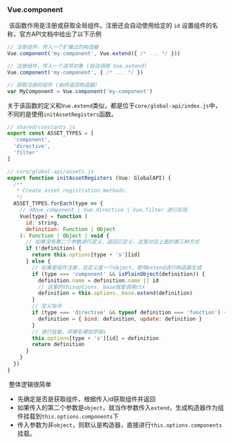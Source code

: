 ### Vue.component

​		该函数作用是注册或获取全局组件。注册还会自动使用给定的 `id` 设置组件的名称，官方API文档中给出了以下示例

```javascript
// 注册组件，传入一个扩展过的构造器
Vue.component('my-component', Vue.extend({ /* ... */ }))

// 注册组件，传入一个选项对象 (自动调用 Vue.extend)
Vue.component('my-component', { /* ... */ })

// 获取注册的组件 (始终返回构造器)
var MyComponent = Vue.component('my-component')
```

​		关于该函数的定义和`Vue.extend`类似，都是位于`core/global-api/index.js`中，不同的是使用`initAssetRegisters`函数。

```javascript
// shared/constants.js
export const ASSET_TYPES = [
  'component',
  'directive',
  'filter'
]

// core/global-api/assets.js
export function initAssetRegisters (Vue: GlobalAPI) {
  /**
   * Create asset registration methods.
   */
  ASSET_TYPES.forEach(type => {
    // 对Vue.component | Vue.directive | Vue.filter 进行实现
    Vue[type] = function (
      id: string,
      definition: Function | Object
    ): Function | Object | void {
      // 如果没有第二个参数进行定义，返回已定义，这里对应上面的第三种方式
      if (!definition) {
        return this.options[type + 's'][id]
      } else {
      	// 如果是组件注册，且定义是一个object，使用extend进行构造器生成
        if (type === 'component' && isPlainObject(definition)) {
          definition.name = definition.name || id
          // 这里的thisoptions._base就是调用ctx
          definition = this.options._base.extend(definition)
        }
      	// 定义指令
        if (type === 'directive' && typeof definition === 'function') {
          definition = { bind: definition, update: definition }
        }
      	// 进行挂载，将键名增加字母s
        this.options[type + 's'][id] = definition
        return definition
      }
    }
  })
}
```

​		整体逻辑很简单

- 先确定是否是获取组件，根据传入id获取组件并返回
- 如果传入的第二个参数是`object`，就当作参数传入`extend`，生成构造器作为组件挂载到`this.options.components`下
- 传入参数为非`object`，则默认是构造器，直接进行``this.options.components``挂载。